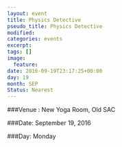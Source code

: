 ```yaml
---
layout: event
title: Physics Detective
pseudo_title: Physics Detective
modified:
categories: events
excerpt:
tags: []
image:
  feature:
date: 2016-09-19T23:17:25+00:00
day: 19
month: SEP
Status: Nearest
---
```


###Venue : New Yoga Room, Old SAC

###Date: September 19, 2016

###Day: Monday



